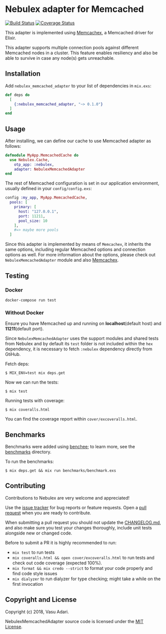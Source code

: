# Nebulex adapter for Memcached

[![Build Status](https://circleci.com/gh/vasuadari/nebulex_memcached_adapter.svg?style=svg)](https://circleci.com/gh/vasuadari/nebulex_memcached_adapter)
[![Coverage Status](https://coveralls.io/repos/github/vasuadari/nebulex_memcached_adapter/badge.svg?branch=task%2Fsetup_ci)](https://coveralls.io/github/vasuadari/nebulex_memcached_adapter?branch=task%2Fsetup_ci)

This adapter is implemented using [Memcachex](https://github.com/ananthakumaran/memcachex),
a Memcached driver for Elixir.

This adapter supports multiple connection pools against different Memcached nodes
in a cluster. This feature enables resiliency and also be able to survive
in case any node(s) gets unreachable.

## Installation

Add `nebulex_memcached_adapter` to your list of dependencies in `mix.exs`:

```elixir
def deps do
  [
    {:nebulex_memcached_adapter, "~> 0.1.0"}
  ]
end
```

## Usage

After installing, we can define our cache to use Memcached adapter as follows:

```elixir
defmodule MyApp.MemcachedCache do
  use Nebulex.Cache,
    otp_app: :nebulex,
    adapter: NebulexMemcachedAdapter
end
```

The rest of Memcached configuration is set in our application environment, usually
defined in your `config/config.exs`:

```elixir
config :my_app, MyApp.MemcachedCache,
  pools: [
    primary: [
      host: "127.0.0.1",
      port: 11211,
      pool_size: 10
    ],
    #=> maybe more pools
  ]
```

Since this adapter is implemented by means of `Memcachex`, it inherits the same
options, including regular Memcached options and connection options as well. For
more information about the options, please check out `NebulexMemcachedAdapter`
module and also [Memcachex](https://github.com/ananthakumaran/memcachex).

## Testing

### Docker

```
docker-compose run test
```

### Without Docker

Ensure you have Memcached up and running on **localhost**(default host) and
**11211**(default port).

Since `NebulexMemcachedAdapter` uses the support modules and shared tests from
Nebulex and by default its `test` folder is not included within the `hex`
dependency, it is necessary to fetch `:nebulex` dependency directly from GtiHub.

Fetch deps:

```
$ MIX_ENV=test mix deps.get
```

Now we can run the tests:

```
$ mix test
```

Running tests with coverage:

```
$ mix coveralls.html
```

You can find the coverage report within `cover/excoveralls.html`.

## Benchmarks

Benchmarks were added using [benchee](https://github.com/PragTob/benchee);
to learn more, see the [benchmarks](./benchmarks) directory.

To run the benchmarks:

```
$ mix deps.get && mix run benchmarks/benchmark.exs
```

## Contributing

Contributions to Nebulex are very welcome and appreciated!

Use the [issue tracker](https://github.com/vasuadari/nebulex_memcached_adapter/issues)
for bug reports or feature requests. Open a
[pull request](https://github.com/vasuadari/nebulex_memcached_adapter/pulls)
when you are ready to contribute.

When submitting a pull request you should not update the [CHANGELOG.md](CHANGELOG.md),
and also make sure you test your changes thoroughly, include unit tests
alongside new or changed code.

Before to submit a PR it is highly recommended to run:

 * `mix test` to run tests
 * `mix coveralls.html && open cover/excoveralls.html` to run tests and check
   out code coverage (expected 100%).
 * `mix format && mix credo --strict` to format your code properly and find code
   style issues
 * `mix dialyzer` to run dialyzer for type checking; might take a while on the
   first invocation

## Copyright and License

Copyright (c) 2018, Vasu Adari.

NebulexMemcachedAdapter source code is licensed under the [MIT License](LICENSE).
